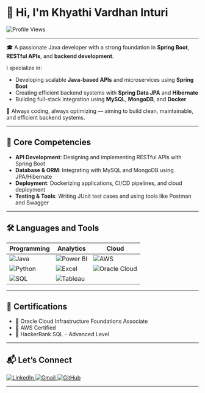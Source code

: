 # 👋 Hi, I'm Khyathi Vardhan Inturi

![Profile Views](https://komarev.com/ghpvc/?username=KhyathiVardhanInturi&style=flat-square&color=blue)

---

🎓 A passionate Java developer with a strong foundation in **Spring Boot**, **RESTful APIs**, and **backend development**.

I specialize in:
- Developing scalable **Java-based APIs** and microservices using **Spring Boot**
- Creating efficient backend systems with **Spring Data JPA** and **Hibernate**
- Building full-stack integration using **MySQL**, **MongoDB**, and **Docker**

🌱 Always coding, always optimizing — aiming to build clean, maintainable, and efficient backend systems.

---

## 🔧 Core Competencies

- **API Development**: Designing and implementing RESTful APIs with Spring Boot  
- **Database & ORM**: Integrating with MySQL and MongoDB using JPA/Hibernate  
- **Deployment**: Dockerizing applications, CI/CD pipelines, and cloud deployment  
- **Testing & Tools**: Writing JUnit test cases and using tools like Postman and Swagger  

---

## 🛠️ Languages and Tools

| Programming | Analytics | Cloud |
|-------------|-----------|--------|
| ![Java](https://img.shields.io/badge/Java-ED8B00?style=for-the-badge&logo=openjdk&logoColor=white) | ![Power BI](https://img.shields.io/badge/Power_BI-F2C811?style=for-the-badge&logo=powerbi&logoColor=black) | ![AWS](https://img.shields.io/badge/AWS-232F3E?style=for-the-badge&logo=amazonaws&logoColor=white) |
| ![Python](https://img.shields.io/badge/Python-3776AB?style=for-the-badge&logo=python&logoColor=white) | ![Excel](https://img.shields.io/badge/Excel-217346?style=for-the-badge&logo=microsoft-excel&logoColor=white) | ![Oracle Cloud](https://img.shields.io/badge/Oracle_Cloud-F80000?style=for-the-badge&logo=oracle&logoColor=white) |
| ![SQL](https://img.shields.io/badge/SQL-336791?style=for-the-badge&logo=mysql&logoColor=white) | ![Tableau](https://img.shields.io/badge/Tableau-E97627?style=for-the-badge&logo=tableau&logoColor=white) | |

---

## 📌 Certifications

- 🏅 Oracle Cloud Infrastructure Foundations Associate  
- 🏅 AWS Certified  
- 🏅 HackerRank SQL – Advanced Level  

---

## 📬 Let’s Connect

<p align="left">
  <a href="https://www.linkedin.com/in/khyathivardhaninturi/" target="_blank">
    <img src="https://img.shields.io/badge/LinkedIn-0A66C2?style=for-the-badge&logo=linkedin&logoColor=white" alt="LinkedIn"/>
  </a>
  <a href="mailto:khyathivardhan18@gmail.com">
    <img src="https://img.shields.io/badge/Gmail-D14836?style=for-the-badge&logo=gmail&logoColor=white" alt="Gmail"/>
  </a>
  <a href="https://github.com/KhyathiVardhanInturi">
    <img src="https://img.shields.io/badge/GitHub-181717?style=for-the-badge&logo=github&logoColor=white" alt="GitHub"/>
  </a>
</p>

---
